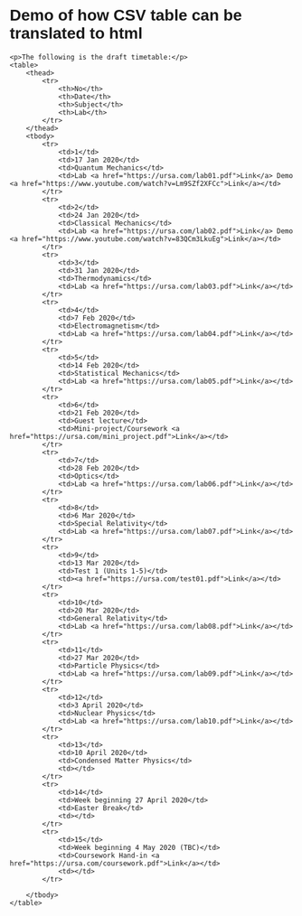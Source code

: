 
<!DOCTYPE html>
<html lang="en">
<head>
    <meta charset="UTF-8">
    <meta name="viewport" content="width=device-width, initial-scale=1.0">
    <style>
        body {
            font-family: Arial, sans-serif;
            margin: 20px;
        }
        table {
            width: 100%;
            border-collapse: collapse;
            margin-bottom: 20px;
        }
        table, th, td {
            border: 1px solid black;
        }
        th, td {
            padding: 12px;
            text-align: left;
        }
        th {
            background-color: #990000;
            color: white;
        }
        p {
            font-size: 16px;
            margin-bottom: 10px;
        }
    </style>
    <title>Draft Timetable</title>
</head>
<body>

<H1> Demo of how CSV table can be translated to html </H1>

    <p>The following is the draft timetable:</p>
    <table>
        <thead>
            <tr>
                <th>No</th>
                <th>Date</th>
                <th>Subject</th>
                <th>Lab</th>
            </tr>
        </thead>
        <tbody>
            <tr>
                <td>1</td>
                <td>17 Jan 2020</td>
                <td>Quantum Mechanics</td>
                <td>Lab <a href="https://ursa.com/lab01.pdf">Link</a> Demo <a href="https://www.youtube.com/watch?v=Lm9SZf2XFCc">Link</a></td>
            </tr>
            <tr>
                <td>2</td>
                <td>24 Jan 2020</td>
                <td>Classical Mechanics</td>
                <td>Lab <a href="https://ursa.com/lab02.pdf">Link</a> Demo <a href="https://www.youtube.com/watch?v=83QCm3LkuEg">Link</a></td>
            </tr>
            <tr>
                <td>3</td>
                <td>31 Jan 2020</td>
                <td>Thermodynamics</td>
                <td>Lab <a href="https://ursa.com/lab03.pdf">Link</a></td>
            </tr>
            <tr>
                <td>4</td>
                <td>7 Feb 2020</td>
                <td>Electromagnetism</td>
                <td>Lab <a href="https://ursa.com/lab04.pdf">Link</a></td>
            </tr>
            <tr>
                <td>5</td>
                <td>14 Feb 2020</td>
                <td>Statistical Mechanics</td>
                <td>Lab <a href="https://ursa.com/lab05.pdf">Link</a></td>
            </tr>
            <tr>
                <td>6</td>
                <td>21 Feb 2020</td>
                <td>Guest lecture</td>
                <td>Mini-project/Coursework <a href="https://ursa.com/mini_project.pdf">Link</a></td>
            </tr>
            <tr>
                <td>7</td>
                <td>28 Feb 2020</td>
                <td>Optics</td>
                <td>Lab <a href="https://ursa.com/lab06.pdf">Link</a></td>
            </tr>
            <tr>
                <td>8</td>
                <td>6 Mar 2020</td>
                <td>Special Relativity</td>
                <td>Lab <a href="https://ursa.com/lab07.pdf">Link</a></td>
            </tr>
            <tr>
                <td>9</td>
                <td>13 Mar 2020</td>
                <td>Test 1 (Units 1-5)</td>
                <td><a href="https://ursa.com/test01.pdf">Link</a></td>
            </tr>
            <tr>
                <td>10</td>
                <td>20 Mar 2020</td>
                <td>General Relativity</td>
                <td>Lab <a href="https://ursa.com/lab08.pdf">Link</a></td>
            </tr>
            <tr>
                <td>11</td>
                <td>27 Mar 2020</td>
                <td>Particle Physics</td>
                <td>Lab <a href="https://ursa.com/lab09.pdf">Link</a></td>
            </tr>
            <tr>
                <td>12</td>
                <td>3 April 2020</td>
                <td>Nuclear Physics</td>
                <td>Lab <a href="https://ursa.com/lab10.pdf">Link</a></td>
            </tr>
            <tr>
                <td>13</td>
                <td>10 April 2020</td>
                <td>Condensed Matter Physics</td>
                <td></td>
            </tr>
            <tr>
                <td>14</td>
                <td>Week beginning 27 April 2020</td>
                <td>Easter Break</td>
                <td></td>
            </tr>
            <tr>
                <td>15</td>
                <td>Week beginning 4 May 2020 (TBC)</td>
                <td>Coursework Hand-in <a href="https://ursa.com/coursework.pdf">Link</a></td>
                <td></td>
            </tr>

        </tbody>
    </table>
</body>
</html>
